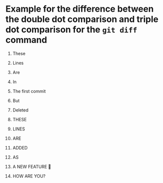 # Example for the difference between the double dot comparison and triple dot comparison for the `git diff` command

1. These
2. Lines
3. Are
4. In
5. The first commit
6. But
7. Deleted

1. THESE
2. LINES
3. ARE
4. ADDED
5. AS
6. A NEW FEATURE :tada:
7. HOW ARE YOU?
